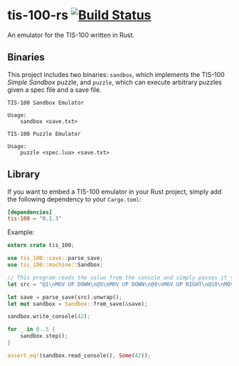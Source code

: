 # tis-100-rs [![Build Status](https://travis-ci.org/rcolinray/tis-100-rs.svg?branch=master)](https://travis-ci.org/rcolinray/tis-100-rs)

An emulator for the TIS-100 written in Rust.

## Binaries

This project includes two binaries: `sandbox`, which implements the TIS-100 *Simple Sandbox* puzzle,
and `puzzle`, which can execute arbitrary puzzles given a spec file and a save file.

```
TIS-100 Sandbox Emulator

Usage:
    sandbox <save.txt>
```

```
TIS-100 Puzzle Emulator

Usage:
    puzzle <spec.lua> <save.txt>
```

## Library

If you want to embed a TIS-100 emulator in your Rust project, simply add the following dependency to your `Cargo.toml`:

```toml
[dependencies]
tis-100 = "0.1.3"
```

Example:

```rust
extern crate tis_100;

use tis_100::save::parse_save;
use tis_100::machine::Sandbox;

// This program reads the value from the console and simply passes it to the console output.
let src = "@1\nMOV UP DOWN\n@5\nMOV UP DOWN\n@9\nMOV UP RIGHT\n@10\nMOV LEFT DOWN\n";

let save = parse_save(src).unwrap();
let mut sandbox = Sandbox::from_save(&save);

sandbox.write_console(42);

for _ in 0..5 {
    sandbox.step();
}

assert_eq!(sandbox.read_console(), Some(42));
```

